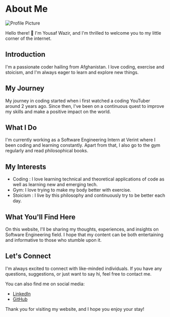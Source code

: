 # About Me


![Profile Picture](/profile_pic.jpeg)


Hello there! 👋 I'm Yousaf Wazir, and I'm thrilled to welcome you to my little corner of the internet.

## Introduction

I'm a passionate coder hailing from Afghanistan. I love coding, exercise and stoicism, and I'm always eager to learn and explore new things. 

## My Journey

My journey in coding started when i first watched a coding YouTuber around 2 years ago. Since then, I've been on a continuous quest to improve my skills and make a positive impact on the world.

## What I Do

I'm currently working as a Software Engineering Intern at Verint where I been coding and learning constantly. Apart from that, I also go to the gym regularly and read philosophical books.

## My Interests

- Coding : I love learning technical and theoretical applications of code as well as learning new and emerging tech.
- Gym: I love trying to make my body better with exercise.
- Stoicism : I live by this philosophy and continuously try to be better each day.

## What You'll Find Here

On this website, I'll be sharing my thoughts, experiences, and insights on Software Engineering field. I hope that my content can be both entertaining and informative to those who stumble upon it.

## Let's Connect

I'm always excited to connect with like-minded individuals. If you have any questions, suggestions, or just want to say hi, feel free to contact me.

You can also find me on social media:

- [LinkedIn](https://www.linkedin.com/in/yousaf-wazir-3b1440267)
- [GitHub](https://github.com/UmbrellaCrow612)

Thank you for visiting my website, and I hope you enjoy your stay!